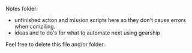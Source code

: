 Notes folder:
- unfinished action and mission scripts here so they don't cause errors when compiling.
- ideas and to do's for what to automate next using gearship

Feel free to delete this file and/or folder.
